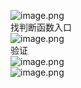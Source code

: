 ![image.png](https://cdn.nlark.com/yuque/0/2023/png/22837360/1695810013490-5e767f10-cc9e-4b35-9285-c5826acc2eb3.png#averageHue=%23f3f2f2&clientId=u9bb357b4-5ecd-4&from=paste&height=155&id=ub92eeac1&originHeight=273&originWidth=555&originalType=binary&ratio=1.5&rotation=0&showTitle=false&size=26632&status=done&style=none&taskId=ud3030f3f-24bc-435a-b778-41366c91974&title=&width=315)<br />找判断函数入口<br />![image.png](https://cdn.nlark.com/yuque/0/2023/png/22837360/1695865836398-f0671c21-baee-4ad6-97cd-97a4403c6b00.png#averageHue=%23fcfcfb&clientId=u9bb357b4-5ecd-4&from=paste&height=338&id=ub178e327&originHeight=725&originWidth=1140&originalType=binary&ratio=1.5&rotation=0&showTitle=false&size=86810&status=done&style=none&taskId=uce719530-16d1-43be-8d9b-836d8861369&title=&width=531)<br />验证<br />![image.png](https://cdn.nlark.com/yuque/0/2023/png/22837360/1695866203243-769b38bd-3a34-4074-8364-09c94a3097ca.png#averageHue=%23242322&clientId=u9bb357b4-5ecd-4&from=paste&height=153&id=u24b87f60&originHeight=318&originWidth=537&originalType=binary&ratio=1.5&rotation=0&showTitle=false&size=34483&status=done&style=none&taskId=u09f16b4d-1225-4c67-bee3-13af2ed01fb&title=&width=259)<br />![image.png](https://cdn.nlark.com/yuque/0/2023/png/22837360/1695866217826-8758aa52-cbb8-4ab7-8993-67392b7d3273.png#averageHue=%23f1f0f0&clientId=u9bb357b4-5ecd-4&from=paste&height=162&id=ud3924ce8&originHeight=287&originWidth=406&originalType=binary&ratio=1.5&rotation=0&showTitle=false&size=21944&status=done&style=none&taskId=u8119a5bb-0837-4e0a-b505-ec814894c2d&title=&width=229.6666717529297)
